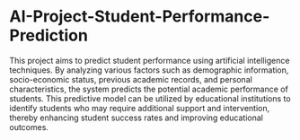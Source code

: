 # AI-Project-Student-Performance-Prediction
This project aims to predict student performance using artificial intelligence techniques. By analyzing various factors such as demographic information, socio-economic status, previous academic records, and personal characteristics, the system predicts the potential academic performance of students. This predictive model can be utilized by educational institutions to identify students who may require additional support and intervention, thereby enhancing student success rates and improving educational outcomes.

